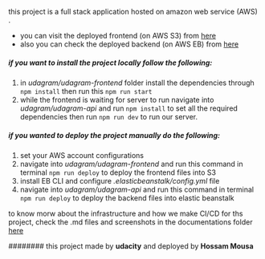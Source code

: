 this project is a full stack application hosted on amazon web service (AWS) .
- you can visit the deployed frontend (on AWS S3) from [here](http://udagram-frontend-3.s3-website-us-east-1.amazonaws.com "here")
- also you can check the deployed backend (on AWS EB) from [here](http://udagram-api-env.eba-7jpsvdkd.us-east-1.elasticbeanstalk.com/ "here")

##### if you want to install the project locally follow the following: 
1. in *udagram/udagram-frontend* folder install the dependencies through `npm install` then run this `npm run start`
2. while the frontend is waiting for server to run navigate into *udagram/udagram-api* and run `npm install` to set all the required dependencies then run `npm run dev` to run our server.


##### if you wanted to deploy the project manually do the following:
1. set your AWS account configurations
2. navigate into *udagram/udagram-frontend* and run this command in terminal `npm run deploy` to deploy the frontend files into S3
3. install EB CLI and configure *.elasticbeanstalk/config.yml* file
4. navigate into *udagram/udagram-api* and run this command in terminal `npm run deploy` to deploy the backend files into elastic beanstalk

to know morw about the infrastructure and how we make CI/CD for ths project, check the .md files and screenshots in the documentations folder [here](./docs "here")

######## this project made by **udacity** and deployed by **Hossam Mousa**
